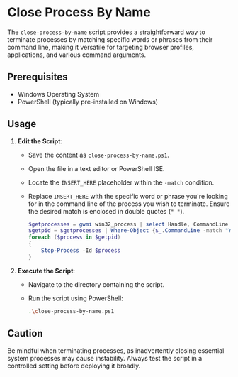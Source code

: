 # Close Process By Name

The `close-process-by-name` script provides a straightforward way to terminate processes by matching specific words or phrases from their command line, making it versatile for targeting browser profiles, applications, and various command arguments.

## Prerequisites

- Windows Operating System
- PowerShell (typically pre-installed on Windows)

## Usage

1. **Edit the Script**:
   - Save the content as `close-process-by-name.ps1`.
   - Open the file in a text editor or PowerShell ISE.
   - Locate the `INSERT_HERE` placeholder within the `-match` condition.
   - Replace `INSERT_HERE` with the specific word or phrase you're looking for in the command line of the process you wish to terminate. Ensure the desired match is enclosed in double quotes (`" "`).

     ```powershell
     $getprocesses = gwmi win32_process | select Handle, CommandLine
     $getpid = $getprocesses | Where-Object {$_.CommandLine -match "YOUR_WORD_OR_PHRASE_HERE"} | select -ExpandProperty Handle
     foreach ($process in $getpid)
     {
         Stop-Process -Id $process
     }
     ```

2. **Execute the Script**:
   - Navigate to the directory containing the script.
   - Run the script using PowerShell:

     ```bash
     .\close-process-by-name.ps1
     ```

## Caution

Be mindful when terminating processes, as inadvertently closing essential system processes may cause instability. Always test the script in a controlled setting before deploying it broadly.

